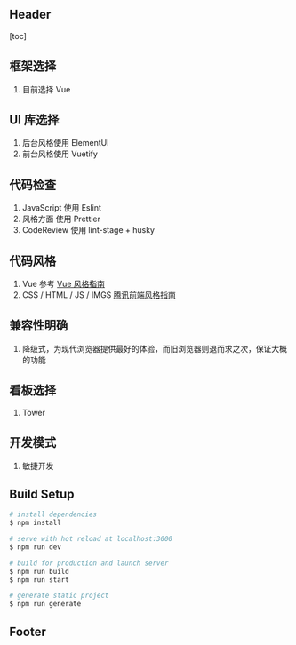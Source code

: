 ## Header

[toc]

## 框架选择

1. 目前选择 Vue

## UI 库选择

1. 后台风格使用 ElementUI
2. 前台风格使用 Vuetify

## 代码检查

1. JavaScript 使用 Eslint
2. 风格方面 使用 Prettier
3. CodeReview 使用 lint-stage + husky

## 代码风格

1. Vue 参考 [Vue 风格指南](https://cn.vuejs.org/v2/style-guide)
2. CSS / HTML / JS / IMGS [腾讯前端风格指南](http://alloyteam.github.io/CodeGuide/)

## 兼容性明确

1.  降级式，为现代浏览器提供最好的体验，而旧浏览器则退而求之次，保证大概的功能

## 看板选择

1. Tower

## 开发模式

1. 敏捷开发

## Build Setup

```bash
# install dependencies
$ npm install

# serve with hot reload at localhost:3000
$ npm run dev

# build for production and launch server
$ npm run build
$ npm run start

# generate static project
$ npm run generate
```

## Footer
